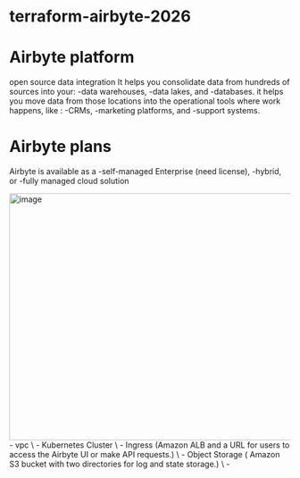 # terraform-airbyte-2026

# Airbyte platform
  open source data integration
   It helps you consolidate data from hundreds of sources into your:
     -data warehouses, 
     -data lakes, and 
     -databases.
   it helps you move data from those locations into the operational tools where work happens, like :
     -CRMs, 
     -marketing platforms, and 
     -support systems.
# Airbyte plans
Airbyte is available as a 
  -self-managed Enterprise (need license), 
  -hybrid, or 
  -fully managed cloud solution

  <img width="867" height="442" alt="image" src="https://github.com/user-attachments/assets/a85445f8-1abf-43c3-90dc-18df5337d5a4" />
  - vpc \
  - Kubernetes Cluster \
  - Ingress (Amazon ALB and a URL for users to access the Airbyte UI or make API requests.) \
  - Object Storage (	Amazon S3 bucket with two directories for log and state storage.) \
  -
